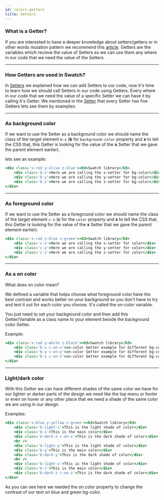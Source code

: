 ```yaml
---
id: colors.getters
title: Getters
---
```


### What is a Getter?

If you are interested to have a deeper knowledge about setters/getters or in other words mutation pattern we recommend this [article](https://en.wikipedia.org/wiki/Mutator_method). Getters are the variables which recieve the value of Setters so we can use them any where in our code that we need the value of the Setters.

---

### How Getters are used in Swatch?

In [Setters](colors.setters) we explained how we can add Setters to our code, now it's time to learn how we should call Setters in our code using Getters. Every where in our code that we need the value of a specific Setter we can have it by calling it's Getter. We mentioned in the [Setter](colors.setters) that every Setter has five Getters lets see them by examples:

---

### As background color

If we want to use the Setter as a background color we should name the class of the target element `b-x` (**b** for `background-color` property and **x** to tell the CSS that, this Getter is looking for the value of the **x** Setter that we gave the parent element earlier).

lets see an example:
```jsx live
<div class='x-red y-olive z-blue'><h3>Swatch library</h3>
	<div class='b-x'>Here we are calling the x-setter for bg-color</div>
	<div class='b-y'>Here we are calling the y-setter for bg-color</div>
	<div class='b-z'>Here we are calling the z-setter for bg-color</div>
</div>
```

---

### As foreground color

If we want to use the Setter as a foreground color we should name the class of the target element `c-x` (**c** for the `color` property and **x** to tell the CSS that, this Getter is looking for the value of the **x** Setter that we gave the parent element earlier).

```jsx live
<div class='x-red y-blue z-green'><h3>Swatch library</h3>
	<div class='c-x'>Here we are calling the x-setter for color</div>
	<div class='c-y'>Here we are calling the y-setter for color</div>
	<div class='c-z'>Here we are calling the z-setter for color</div>
</div>
```
---

### As a on color

What does on color mean?

We defined a variable that helps choose what foreground color have the best contrast and works better on your background so you don't have to try and test it out for each color you choose. It's called the on-color variable. 

You just need to set your background color and then add this Getter/Variable as a class name to your element beside the background color Getter.

Example:
```jsx live
<div class='x-red y-white z-black'><h3>Swatch library</h3>
	<div class='b-x c-on-x'>on-color Getter example for different bg-color</div>
	<div class='b-y c-on-y'>on-color Getter example for different bg-color</div>
	<div class='b-z c-on-z'>on-color Getter example for different bg-color</div>
</div>
```

---

### Light/dark color

With this Getter we can have different shades of the same color we have for our lighter or darker parts of the design we need like the top menu or footer or even on hover or any other place that we need a shade of the same color we are using in our design.

Examples:
```jsx live
<div class='x-blue y-yellow z-green'><h3>Swatch library</h3>
	<div class='b-light-x'>This is the light shade of color</div>
	<div class='b-x'>This is the main color</div>
	<div class='b-dark-x c-on-x'>This is the dark shade of color</div>
	<br />
	<div class='b-light-y'>This is the light shade of color</div>
	<div class='b-y'>This is the main color</div>
	<div class='b-dark-y'>This is the dark shade of color</div>
	<br />
	<div class='b-light-z'>This is the light shade of color</div>
	<div class='b-z'>This is the main color</div>
	<div class='b-dark-z c-on-z'>This is the dark shade of color</div>
</div>
```

As you can see here we needed the on color property to change the contrast of our text on blue and green bg-color. 
